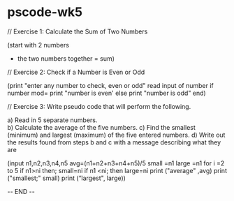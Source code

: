 # pscode-wk5
// Exercise 1: Calculate the Sum of Two Numbers

(start with 2 numbers 
+ the two numbers together
= sum)

// Exercise 2: Check if a Number is Even or Odd

(print "enter any number to check, even or odd"
read input of number
if number mod=
print "number is even'
else 
print "number is odd"
end)

// Exercise 3: 
Write pseudo code that will perform the following.    

a) Read in 5 separate numbers.   
b) Calculate the average of the five numbers.
c) Find the smallest (minimum) and largest (maximum) of the five entered numbers.
d) Write out the results found from steps b and c with a message describing what they are

(input n1,n2,n3,n4,n5
avg=(n1+n2+n3+n4+n5)/5
small =n1
large =n1
for i =2 to 5
if n1>ni then;
small=ni
if n1 <ni; 
then large=ni
print ("average" ,avg)
print ("smallest;" small)
print (“largest", large))

-- END --
